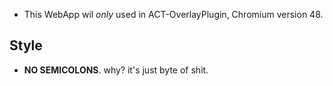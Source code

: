 
* This WebApp wil *only* used in ACT-OverlayPlugin, Chromium version 48.

Style
-----

* **NO SEMICOLONS**. why? it's just byte of shit.
